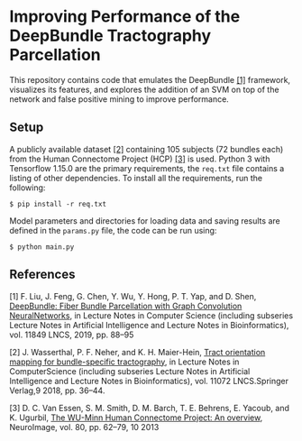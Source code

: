 # Improving Performance of the DeepBundle Tractography Parcellation
This repository contains code that emulates the DeepBundle [[1]](#1) framework, visualizes its features, and explores the addition of an SVM on top of the network and false positive mining to improve performance.

## Setup
A publicly available dataset [[2]](#2) containing 105 subjects (72 bundles each) from the Human Connectome Project (HCP) [[3]](#3) is used.
Python 3 with Tensorflow 1.15.0 are the primary requirements, the `req.txt` file contains a listing of other dependencies. 
To install all the requirements, run the following:
```
$ pip install -r req.txt
```

Model parameters and directories for loading data and saving results are defined in the `params.py` file, the code can be run using:
```
$ python main.py
```

## References
<a id="1">[1]</a> 
F. Liu, J. Feng, G. Chen, Y. Wu, Y. Hong, P. T. Yap, and D. Shen,
[DeepBundle: Fiber Bundle Parcellation with Graph Convolution NeuralNetworks](https://arxiv.org/abs/1906.03051), 
in Lecture Notes in Computer Science (including subseries Lecture Notes in Artificial Intelligence and Lecture Notes in Bioinformatics),
vol. 11849 LNCS, 2019, pp. 88–95

<a id="2">[2]</a> 
J. Wasserthal, P. F. Neher, and K. H. Maier-Hein, [Tract orientation mapping for bundle-specific tractography](https://link.springer.com/chapter/10.1007/978-3-030-00931-1_5), 
in Lecture Notes in ComputerScience (including subseries Lecture Notes in Artificial Intelligence and Lecture Notes in Bioinformatics), 
vol. 11072 LNCS.Springer Verlag,9 2018, pp. 36–44.

<a id="3">[3]</a>
D. C. Van Essen, S. M. Smith, D. M. Barch, T. E. Behrens, E. Yacoub, and K. Ugurbil, [The WU-Minn Human Connectome Project: An overview](https://www.sciencedirect.com/science/article/pii/S1053811913005351?casa_token=I2G5X-pQVV4AAAAA:-5zH32bEiZ-IjaxPAMZ-hAESb9L3wFlLkDNHVqMCK2LC7sAMLLDcjmi75hbsrOsBac_zIpxON8s), 
NeuroImage, vol. 80, pp. 62–79, 10 2013
